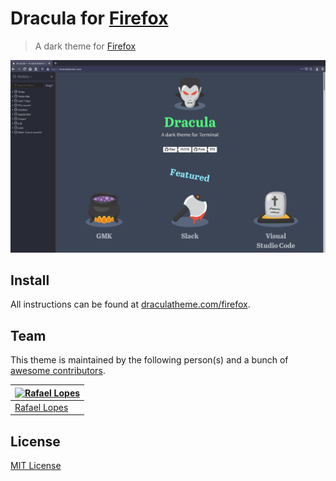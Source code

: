# Dracula for [Firefox](https://www.mozilla.org/en-US/firefox/new/)

> A dark theme for [Firefox](https://addons.mozilla.org/en-US/firefox/addon/dracula-dark-colorscheme/)

![Screenshot](./screenshot.png)

## Install

All instructions can be found at [draculatheme.com/firefox](https://draculatheme.com/firefox).

## Team

This theme is maintained by the following person(s) and a bunch of [awesome contributors](https://github.com/dracula/firefox/graphs/contributors).

| [![Rafael Lopes](https://avatars2.githubusercontent.com/u/28673457?s=70)](https://github.com/RaphGL) |
| --- |
| [Rafael Lopes](https://github.com/RaphGL) |

## License

[MIT License](./LICENSE)